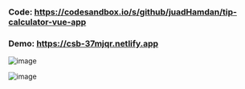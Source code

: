### Code: https://codesandbox.io/s/github/juadHamdan/tip-calculator-vue-app

### Demo: https://csb-37mjqr.netlify.app
		
![image](https://user-images.githubusercontent.com/64545813/170888066-63c74995-fd02-4b80-b665-40c913791634.png)
		
![image](https://user-images.githubusercontent.com/64545813/170888104-c4d3c75b-9007-4af3-8908-6559c65940c6.png)

